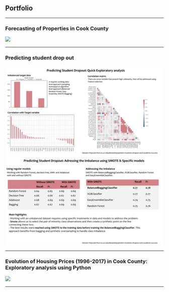 ## Portfolio

---

### Forecasting of Properties in Cook County 

<img src="images/dummy_thumbnail.jpg?raw=true"/>

---
### Predicting student drop out 
<img src="images/EDA_01.png?raw=true"/>
<img src="images/Models_02.png?raw=true"/>

---
### Evolution of Housing Prices (1996-2017) in Cook County: Exploratory analysis using Python
<img src="images/dummy_thumbnail.jpg?raw=true"/>

---




